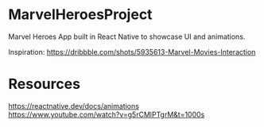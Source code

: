 # MarvelHeroesProject

Marvel Heroes App built in React Native to showcase UI and animations.

Inspiration: https://dribbble.com/shots/5935613-Marvel-Movies-Interaction

# Resources

https://reactnative.dev/docs/animations  
https://www.youtube.com/watch?v=g5rCMlPTgrM&t=1000s
